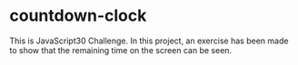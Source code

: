 # countdown-clock
This is JavaScript30 Challenge. In this project, an exercise has been made to show that the remaining time on the screen can be seen.
